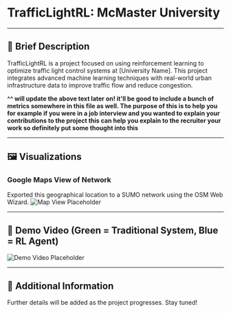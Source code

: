 # TrafficLightRL: McMaster University

---

## 🚦 Brief Description
TrafficLightRL is a project focused on using reinforcement learning to optimize traffic light control systems at [University Name]. This project integrates advanced machine learning techniques with real-world urban infrastructure data to improve traffic flow and reduce congestion.

**^^ will update the above text later on! it'll be good to include a bunch of metrics somewhere in this file as well. The purpose of this is to help you for example if you were in a job interview and you wanted to explain your contributions to the project this can help you explain to the recruiter your work so definitely put some thought into this**

---

## 🖼️ Visualizations

### Google Maps View of Network
Exported this geographical location to a SUMO network using the OSM Web Wizard.
![Map View Placeholder](./documentation/mcmaster_map_image.png)

---

## 🎥 Demo Video (Green = Traditional System, Blue = RL Agent)
![Demo Video Placeholder](./documentation/demo_vid.gif)

---

## 📄 Additional Information
Further details will be added as the project progresses. Stay tuned!
